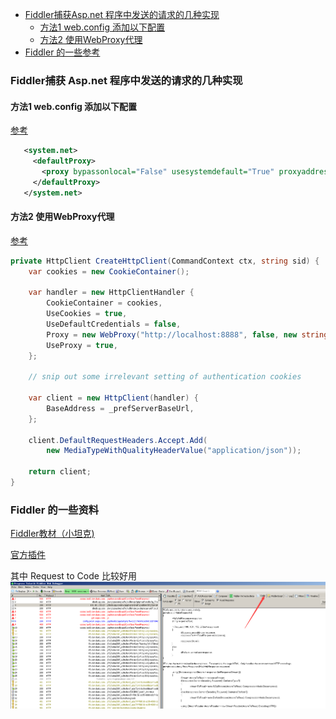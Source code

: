 - [Fiddler捕获Asp.net 程序中发送的请求的几种实现](#fiddler%E6%8D%95%E8%8E%B7aspnet-%E7%A8%8B%E5%BA%8F%E4%B8%AD%E5%8F%91%E9%80%81%E7%9A%84%E8%AF%B7%E6%B1%82%E7%9A%84%E5%87%A0%E7%A7%8D%E5%AE%9E%E7%8E%B0)
  - [方法1 web.config 添加以下配置](#%E6%96%B9%E6%B3%951-webconfig-%E6%B7%BB%E5%8A%A0%E4%BB%A5%E4%B8%8B%E9%85%8D%E7%BD%AE)
  - [方法2 使用WebProxy代理](#%E6%96%B9%E6%B3%952-%E4%BD%BF%E7%94%A8webproxy%E4%BB%A3%E7%90%86)
- [Fiddler 的一些参考](#fiddler-%E7%9A%84%E4%B8%80%E4%BA%9B%E5%8F%82%E8%80%83)
  


###  Fiddler捕获 Asp.net 程序中发送的请求的几种实现

#### 方法1 web.config 添加以下配置
[参考](https://stackoverflow.com/questions/4629800/how-to-use-fiddler-to-monitor-wcf-service)

``` xml
   <system.net>
     <defaultProxy>
       <proxy bypassonlocal="False" usesystemdefault="True" proxyaddress="http://localhost:8888" />
     </defaultProxy>
   </system.net>
```

#### 方法2 使用WebProxy代理
[参考](https://stackoverflow.com/questions/16526689/using-a-proxy-with-net-4-5-httpclient)

``` csharp
private HttpClient CreateHttpClient(CommandContext ctx, string sid) {
    var cookies = new CookieContainer();

    var handler = new HttpClientHandler {
        CookieContainer = cookies,
        UseCookies = true,
        UseDefaultCredentials = false,
        Proxy = new WebProxy("http://localhost:8888", false, new string[]{}),
        UseProxy = true,
    };

    // snip out some irrelevant setting of authentication cookies

    var client = new HttpClient(handler) {
        BaseAddress = _prefServerBaseUrl,
    };

    client.DefaultRequestHeaders.Accept.Add(
        new MediaTypeWithQualityHeaderValue("application/json"));

    return client;
}

```
### Fiddler 的一些资料

[Fiddler教材（小坦克)](http://www.cnblogs.com/TankXiao/archive/2012/02/06/2337728.html)

[官方插件](https://www.telerik.com/fiddler/add-ons)

其中 Request to Code 比较好用
![](images/01.png?raw=true)